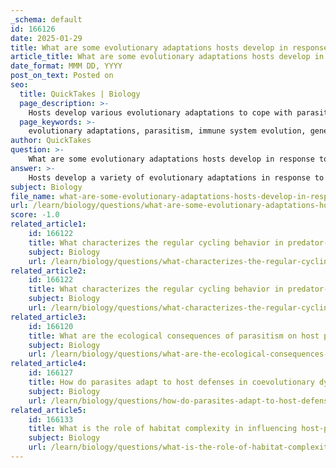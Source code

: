```yaml
---
_schema: default
id: 166126
date: 2025-01-29
title: What are some evolutionary adaptations hosts develop in response to parasitism?
article_title: What are some evolutionary adaptations hosts develop in response to parasitism?
date_format: MMM DD, YYYY
post_on_text: Posted on
seo:
  title: QuickTakes | Biology
  page_description: >-
    Hosts develop various evolutionary adaptations to cope with parasitism, including immune system evolution, genetic diversity, behavioral and physiological changes, antigenic variation, molecular mimicry, and social structures that enhance group immunity.
  page_keywords: >-
    evolutionary adaptations, parasitism, immune system evolution, genetic diversity, behavioral changes, physiological changes, antigenic variation, molecular mimicry, social structures, coevolution, host-parasite interactions, evolutionary change
author: QuickTakes
question: >-
    What are some evolutionary adaptations hosts develop in response to parasitism?
answer: >-
    Hosts develop a variety of evolutionary adaptations in response to parasitism, which can be categorized into several key mechanisms:\n\n1. **Immune System Evolution**: One of the most significant adaptations is the evolution of both innate and adaptive immune systems. Hosts develop specialized immune responses to detect and eliminate parasites. For example, the evolution of specific immune cells and antibodies allows hosts to recognize and respond to parasitic infections more effectively. This includes mechanisms such as neutralization, opsonization, and cytotoxicity against parasites.\n\n2. **Genetic Diversity**: Coevolution with parasites often leads to increased genetic diversity within host populations. This diversity can enhance the overall resilience of the population against parasitic infections, as different genotypes may exhibit varying levels of resistance. The "matching alleles" model suggests that infection occurs when host and parasite genotypes match, promoting selection for rare host genotypes that can evade infection.\n\n3. **Behavioral Changes**: Hosts may also exhibit behavioral adaptations to reduce the risk of infection. This can include changes in habitat selection, social behaviors, or grooming practices that help to minimize exposure to parasites.\n\n4. **Physiological Changes**: Some hosts develop physiological adaptations that enhance their ability to cope with parasitic infections. For instance, certain genetic traits, such as sickle cell anemia in humans, provide resistance to malaria by altering the environment within red blood cells, making it less hospitable for the Plasmodium parasite.\n\n5. **Antigenic Variation**: Hosts may evolve mechanisms to alter their surface antigens, making it more difficult for parasites to recognize and infect them. This can lead to a dynamic arms race where both hosts and parasites continuously adapt to each other's changes.\n\n6. **Molecular Mimicry**: Some hosts may acquire or mimic host proteins to evade detection by the immune system. This strategy can help parasites avoid immune responses, but hosts can also evolve to recognize and counteract these mimicry strategies.\n\n7. **Social Structures**: In some cases, social behaviors and structures within host populations can evolve to enhance group immunity. For example, cooperative behaviors such as grooming can help reduce the spread of parasites among individuals.\n\nThese adaptations illustrate the complex and dynamic nature of host-parasite interactions, where both parties are in a constant state of evolutionary change. The interplay between host defenses and parasite strategies leads to a coevolutionary feedback loop that shapes the evolutionary trajectories of both groups.
subject: Biology
file_name: what-are-some-evolutionary-adaptations-hosts-develop-in-response-to-parasitism.md
url: /learn/biology/questions/what-are-some-evolutionary-adaptations-hosts-develop-in-response-to-parasitism
score: -1.0
related_article1:
    id: 166122
    title: What characterizes the regular cycling behavior in predator-prey dynamics?
    subject: Biology
    url: /learn/biology/questions/what-characterizes-the-regular-cycling-behavior-in-predatorprey-dynamics
related_article2:
    id: 166122
    title: What characterizes the regular cycling behavior in predator-prey dynamics?
    subject: Biology
    url: /learn/biology/questions/what-characterizes-the-regular-cycling-behavior-in-predatorprey-dynamics
related_article3:
    id: 166120
    title: What are the ecological consequences of parasitism on host population density?
    subject: Biology
    url: /learn/biology/questions/what-are-the-ecological-consequences-of-parasitism-on-host-population-density
related_article4:
    id: 166127
    title: How do parasites adapt to host defenses in coevolutionary dynamics?
    subject: Biology
    url: /learn/biology/questions/how-do-parasites-adapt-to-host-defenses-in-coevolutionary-dynamics
related_article5:
    id: 166133
    title: What is the role of habitat complexity in influencing host-parasite dynamics?
    subject: Biology
    url: /learn/biology/questions/what-is-the-role-of-habitat-complexity-in-influencing-hostparasite-dynamics
---
```


&nbsp;